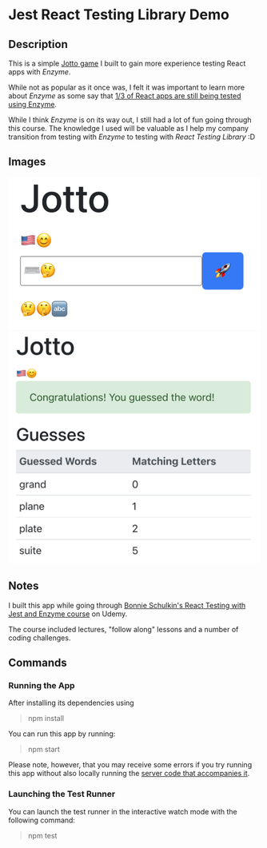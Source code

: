 # Jest React Testing Library Demo

## Description

This is a simple [Jotto game](https://en.wikipedia.org/wiki/Jotto) I built to gain more experience testing React apps with _Enzyme_.

While not as popular as it once was, I felt it was important to learn more about _Enzyme_ as some say that [1/3 of React apps are still being tested using Enzyme](https://dev.to/wojtekmaj/enzyme-is-dead-now-what-ekl).

While I think _Enzyme_ is on its way out, I still had a lot of fun going through this course. The knowledge I used will be valuable as I help my company transition from testing with _Enzyme_ to testing with _React Testing Library_ :D

## Images

![](src/assets/emoji-prepare-to-play.png)
![](src/assets/english-congratulations.png)

## Notes

I built this app while going through [Bonnie Schulkin's React Testing with Jest and Enzyme course](https://www.udemy.com/course/react-testing-with-jest-and-enzyme/) on Udemy.

The course included lectures, "follow along" lessons and a number of coding challenges.

## Commands

### Running the App

After installing its dependencies using

> npm install

You can run this app by running:

> npm start

Please note, however, that you may receive some errors if you try running this app without also locally running the [server code that accompanies it](https://github.com/bonnie/udemy-ENZYME/tree/main/random-word-server).

### Launching the Test Runner

You can launch the test runner in the interactive watch mode with the following command:

> npm test
